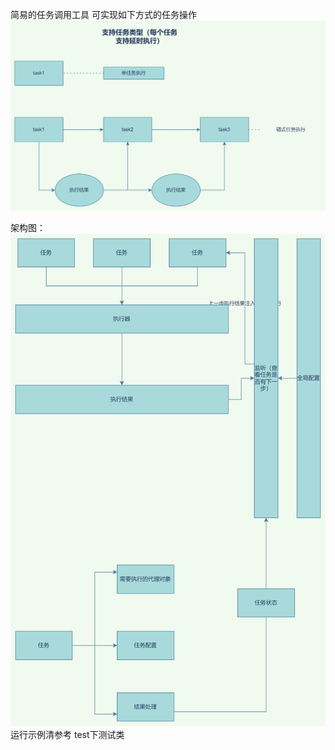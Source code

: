 简易的任务调用工具
可实现如下方式的任务操作
![img.png](png%2Fimg.png)

架构图：
![img_1.png](png%2Fimg_1.png)
运行示例清参考
test下测试类
